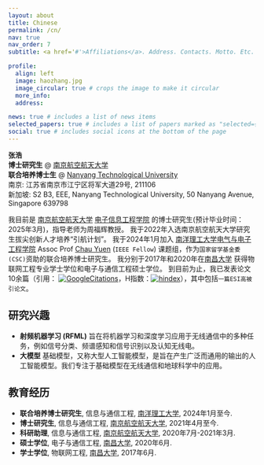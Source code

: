 ```yaml
---
layout: about
title: Chinese
permalink: /cn/
nav: true
nav_order: 7
subtitle: <a href='#'>Affiliations</a>. Address. Contacts. Motto. Etc.

profile:
  align: left
  image: haozhang.jpg
  image_circular: true # crops the image to make it circular
  more_info: 
  address: 

news: true # includes a list of news items
selected_papers: true # includes a list of papers marked as "selected={true}"
social: true # includes social icons at the bottom of the page
---
```

**张浩**<br>
**博士研究生** @  [南京航空航天大学](http://www.nuaa.edu.cn)<br>
**联合培养博士生** @ [Nanyang Technological University](https://www.ntu.edu.sg/)<br>
南京: 江苏省南京市江宁区将军大道29号, 211106<br>
新加坡: S2 B3, EEE, Nanyang Technological University, 50 Nanyang Avenue, Singapore 639798

我目前是 [南京航空航天大学](http://www.nuaa.edu.cn) [电子信息工程学院](http://ceie.nuaa.edu.cn/) 的博士研究生(预计毕业时间：2025年3月)，指导老师为周福辉教授。 
我于2022年入选南京航空航天大学研究生拔尖创新人才培养“引航计划”。 
我于2024年1月加入 [南洋理工大学](https://www.ntu.edu.sg/)[电气与电子工程学院](https://www.ntu.edu.sg/eee)  Assoc Prof [Chau Yuen](https://dr.ntu.edu.sg/cris/rp/rp02157) (`IEEE Fellow`) 课题组，作为`国家留学基金委(CSC)`资助的联合培养博士研究生。 
我分别于2017年和2020年在[南昌大学](http://www.ncu.edu.cn) 获得物联网工程专业学士学位和电子与通信工程硕士学位。 
到目前为止，我已发表论文10余篇（引用： [![GoogleCitations](https://img.shields.io/endpoint?logo=Google%20Scholar&url=https://cdn.jsdelivr.net/gh/haozhangcn/haozhangcn.github.io@gs/citation.json&labelColor=f6f6f6&color=9cf&style=flat&label=citations)](https://scholar.google.com/citations?user=zs9DkEAAAAAJ)，H指数：[![hindex](https://img.shields.io/endpoint?logo=Google%20Scholar&url=https%3A%2F%2Fcdn.jsdelivr.net%2Fgh%2Fhaozhangcn%2Fhaozhangcn.github.io@gs%2Fh.json&labelColor=f6f6f6&color=9cf&style=flat&label=H-index)](https://scholar.google.com/citations?user=zs9DkEAAAAAJ)），其中包括`一篇ESI高被引论文`。



## 研究兴趣
- **射频机器学习 (RFML)** 旨在将机器学习和深度学习应用于无线通信中的多种任务，例如信号分类、频谱感知和信号识别以及认知无线电。
- **大模型** 基础模型，又称大型人工智能模型，是旨在产生广泛而通用的输出的人工智能模型。我们专注于基础模型在无线通信和地球科学中的应用。

## 教育经历
- **联合培养博士研究生**, 信息与通信工程, [南洋理工大学](https://www.ntu.edu.sg/), 2024年1月至今.
- **博士研究生**, 信息与通信工程, [南京航空航天大学](http://www.nuaa.edu.cn), 2021年4月至今.
- **科研助理**, 信息与通信工程, [南京航空航天大学](http://www.nuaa.edu.cn), 2020年7月-2021年3月.
- **硕士学位**, 电子与通信工程, [南昌大学](http://www.ncu.edu.cn), 2020年6月.
- **学士学位**, 物联网工程, [南昌大学](http://www.ncu.edu.cn), 2017年6月.





